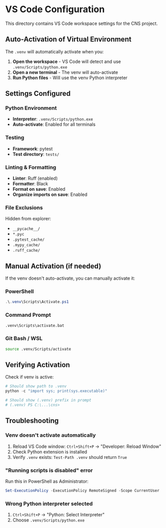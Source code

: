 # VS Code Configuration

This directory contains VS Code workspace settings for the CNS project.

## Auto-Activation of Virtual Environment

The `.venv` will automatically activate when you:

1. **Open the workspace** - VS Code will detect and use `.venv/Scripts/python.exe`
2. **Open a new terminal** - The venv will auto-activate
3. **Run Python files** - Will use the venv Python interpreter

## Settings Configured

### Python Environment
- **Interpreter**: `.venv/Scripts/python.exe`
- **Auto-activate**: Enabled for all terminals

### Testing
- **Framework**: pytest
- **Test directory**: `tests/`

### Linting & Formatting
- **Linter**: Ruff (enabled)
- **Formatter**: Black
- **Format on save**: Enabled
- **Organize imports on save**: Enabled

### File Exclusions
Hidden from explorer:
- `__pycache__/`
- `*.pyc`
- `.pytest_cache/`
- `.mypy_cache/`
- `.ruff_cache/`

## Manual Activation (if needed)

If the venv doesn't auto-activate, you can manually activate it:

### PowerShell
```powershell
.\.venv\Scripts\Activate.ps1
```

### Command Prompt
```cmd
.venv\Scripts\activate.bat
```

### Git Bash / WSL
```bash
source .venv/Scripts/activate
```

## Verifying Activation

Check if venv is active:
```powershell
# Should show path to .venv
python -c "import sys; print(sys.executable)"

# Should show (.venv) prefix in prompt
# (.venv) PS C:\...\cns>
```

## Troubleshooting

### Venv doesn't activate automatically
1. Reload VS Code window: `Ctrl+Shift+P` → "Developer: Reload Window"
2. Check Python extension is installed
3. Verify `.venv` exists: `Test-Path .venv` should return `True`

### "Running scripts is disabled" error
Run this in PowerShell as Administrator:
```powershell
Set-ExecutionPolicy -ExecutionPolicy RemoteSigned -Scope CurrentUser
```

### Wrong Python interpreter selected
1. `Ctrl+Shift+P` → "Python: Select Interpreter"
2. Choose `.venv/Scripts/python.exe`
